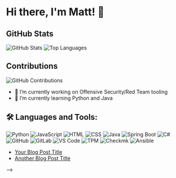 # Hi there, I'm Matt! 👋

## GitHub Stats
![GitHub Stats](https://github-readme-stats.vercel.app/api?username=ZeMatt90&show_icons=true&theme=radical)
![Top Languages](https://github-readme-stats.vercel.app/api/top-langs/?username=ZeMatt90&layout=compact&theme=radical)

## Contributions
![GitHub Contributions](https://github-readme-streak-stats.herokuapp.com/?user=ZeMatt90&theme=radical)

- 🔭 I’m currently working on Offensive Security/Red Team tooling
- 🌱 I’m currently learning Python and Java
<!-- 👯 I’m looking to collaborate on ...
- 🤔 I’m looking for help with ...
- 💬 Ask me about ...
- 📫 How to reach me: ...
- 😄 Pronouns: ...
- ⚡ Fun fact: ...
-->

## 🛠️ Languages and Tools:
![Python](https://img.shields.io/badge/-Python-05122A?style=flat&logo=python)
![JavaScript](https://img.shields.io/badge/-JavaScript-05122A?style=flat&logo=javascript)
![HTML](https://img.shields.io/badge/-HTML-05122A?style=flat&logo=html5)
![CSS](https://img.shields.io/badge/-CSS-05122A?style=flat&logo=css3)
![Java](https://img.shields.io/badge/-Java-05122A?style=flat&logo=java)
![Spring Boot](https://img.shields.io/badge/-Spring%20Boot-05122A?style=flat&logo=springboot)
![C#](https://img.shields.io/badge/-C%23-05122A?style=flat&logo=c-sharp)
![GitHub](https://img.shields.io/badge/-GitHub-05122A?style=flat&logo=github)
![GitLab](https://img.shields.io/badge/-GitLab-05122A?style=flat&logo=gitlab)
![VS Code](https://img.shields.io/badge/-VS%20Code-05122A?style=flat&logo=visual-studio-code)
![TPM](https://img.shields.io/badge/-TPM-05122A?style=flat&logo=tpm)
![Checkmk](https://img.shields.io/badge/-Checkmk-05122A?style=flat&logo=checkmk)
![Ansible](https://img.shields.io/badge/-Ansible-05122A?style=flat&logo=ansible)

<!--
**ZeMatt90/ZeMatt90** is a ✨ _special_ ✨ repository because its `README.md` (this file) appears on your GitHub profile.

Here are some ideas to get you started:

- 🔭 I’m currently working on ...
- 🌱 I’m currently learning ...
- 👯 I’m looking to collaborate on ...
- 🤔 I’m looking for help with ...
- 💬 Ask me about ...
- 📫 How to reach me: ...
- 😄 Pronouns: ...
- ⚡ Fun fact: ...


![Profile Views](https://.com//?username=ZeMatt90&style=flat-square)

## 🚀 About Me
- 🔭 I’m currently working on [Your Project](https://github.com/YourProject)
- 🌱 I’m currently learning [Technology/Language]
- 👯 I’m looking to collaborate on [Project/Technology]
- 💬 Ask me about [Your Expertise]
- 📫 How to reach me: [Your Email](mailto:youremail@example.com)
- 😄 Pronouns: [Your Pronouns]
- ⚡ Fun fact: [A Fun Fact About You]


## 📊 GitHub Stats:
![Your GitHub Stats](https://github-readme-stats.vercel.app/api?username=ZeMatt90&show_icons=true&hide_border=true)
![Top Langs](https://github-readme-stats.vercel.app/api/top-langs/?username=ZeMatt90&layout=compact&hide_border=true)

## 📫 Connect with me:
[![LinkedIn](https://img.shields.io/badge/-LinkedIn-0A66C2?style=flat&logo=linkedin&logoColor=white)](https://www.linkedin.com/in/yourprofile)
[![Twitter](https://img.shields.io/badge/-Twitter-1DA1F2?style=flat&logo=twitter&logoColor=white)](https://twitter.com/yourprofile)
[![Instagram](https://img.shields.io/badge/-Instagram-E4405F?style=flat&logo=instagram&logoColor=white)](https://www.instagram.com/yourprofile)

## 📝 Recent Blog Posts
<!-- BLOG-POST-LIST:START -->
- [Your Blog Post Title](https://linktoyourblogpost.com)
- [Another Blog Post Title](https://linktoanotherblogpost.com)
<!-- BLOG-POST-LIST:END -->



-->

